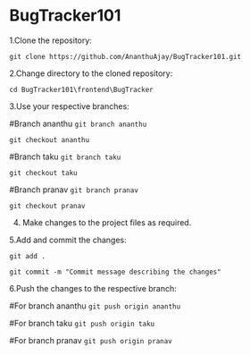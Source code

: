 # BugTracker101

1.Clone the repository:

`git clone https://github.com/AnanthuAjay/BugTracker101.git`

2.Change directory to the cloned repository:

`cd BugTracker101\frontend\BugTracker` 

3.Use your respective branches:

#Branch ananthu
`git branch ananthu`

`git checkout ananthu`

#Branch taku
`git branch taku`

`git checkout taku`

#Branch pranav
`git branch pranav`

`git checkout pranav`

4. Make changes to the project files as required.

5.Add and commit the changes:

`git add .`

`git commit -m "Commit message describing the changes"`

6.Push the changes to the respective branch:

#For branch ananthu
`git push origin ananthu`

#For branch taku
`git push origin taku`

#For branch pranav
`git push origin pranav`

